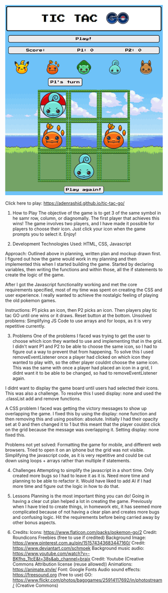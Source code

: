 ![game](https://github.com/adenrashid/tic-tac-go/blob/master/images/tic%20tac%20go.png)

Click here to play: https://adenrashid.github.io/tic-tac-go/

1. How to Play 
The objective of the game is to get 3 of the same symbol in he samr row, column, or diagnomally. The first player that achieves this wins! 
The game involves two players, and I have made it possible for players to choose their icon. Just click your icon when the game prompts you to select it. 
Enjoy!

2. Development
Technologies Used: HTML, CSS, Javascript

Approach: Outlined above in planning, written plan and mockup drawn first. I figured out how the game would work in my planning and then implemented this when I started building the game. Started by declaring variables, then writing the functions and within those, all the if statements to create the logic of the game. 

After I got the Javascript functionality working and met the core requirements specified, most of my time was spent on creating the CSS and user experience. I really wanted to achieve the nostalgic feeling of playing the old pokemon games. 

Instructions: P1 picks an icon, then P2 picks an icon. Then players play tic tac GO until one wins or it draws. Reset button at the bottom.
Unsolved problems: Simplifying JS Code to use arrays and for loops, as it is very repetitive currently. 

3. Problems 
One of the problems I faced was trying to get the user to choose which icon they wanted to use and implementing that in the grid. I didn't want P1 and P2 to be able to choose the same icon, so I had to figure out a way to prevent that from happening. To solve this I used removeEventListener once a player had clicked on which icon they wanted to play with, so the other player couldnt choose the same icon. This was the same with once a player had placed an icon in a grid, I didnt want it to be able to be changed, so had to removeEventListener again. 

I didnt want to display the game board until users had selected their icons. This was also a challenge. To resolve this I used display: none and used the .classList add and remove functions. 

A CSS problem I faced was getting the victory messages to show up overlapping the game. I fixed this by using the display: none function and then removing this and using position: absolute. Initially I had their opacity set at 0 and then changed it to 1 but this meant that the player couldnt click on the grid because the message was overlapping it. Setting display: none fixed this. 

Problems not yet solved: Formatting the game for mobile, and different web browsers. Tried to open it on an iphone but the grid was not visible. Simplifying the javascript code, as it is very repetitive and could be cut down using loops + arrays rather than multiple if statements. 

4. Challenges 
Attempting to simplify the javascript in a short time. Only created more bugs so I had to leave it as it is. Need more time and planning to be able to refactor it. 
Would have liked to add AI if I had more time and figure out the logic in how to do that. 

5. Lessons
Planning is the most important thing you can do! Going in having a clear cut plan helped a lot in creating the game. Previously when I have tried to create things, in homework etc, it has seemed more complicated because of not having a clear plan and creates more bugs and confusing logic. 
Hit the requirements before being carried away by other bonus aspects. 

6. Credits: 
Icons: https://www.flaticon.com/packs/pokemon-go/2
Credit: Roundicons Freebies (free to use if credited)
Background Image: https://www.pinterest.com.au/pin/151574343683447160/
Credit: https://www.deviantart.com/schmoek
Background music audio: https://www.youtube.com/watch?v=-BKfhq_TtcE&t=38s&ab_channel=braix
Credit: Youtube (Creative Commons Attribution license (reuse allowed))
Animations: https://animate.style/
Font: Google Fonts
Audio sound effects: https://freesound.org (free to use)
GO: https://www.flickr.com/photos/bagogames/25914117692/in/photostream/ (Creative Commons)
